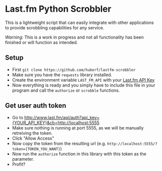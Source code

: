 # Last.fm Python Scrobbler

This is a lightweight script that can easily integrate with other applications
to provide scrobbling capabilities for any service.

*Warning:* This is a work in progress and not all functionality has been
finished or will function as intended.

## Setup
* First `git clone https://github.com/huberf/lastfm-scrobbler`
* Make sure you have the `requests` library installed.
* Create the environment variable `LAST_FM_API` with your [Last.fm API
  Key](http://www.last.fm/api/authentication)
* Now everything is ready and you simply have to include this file in your
  program and call the `authorize` or `scrobble` functions.


## Get user auth token
* Go to http://www.last.fm/api/auth?api_key={YOUR_API_KEY}&cb=http://localhost:5555
* Make sure nothing is running at port 5555, as we will be manually retreiving
  the token.
* Click "Allow Access"
* Now copy the token from the resulting url (e.g.
  `http://localhost:5555/?token={TOKEN_YOU_WANT}`)
* Now run the `authorize` function in this library with this token as the
  parameter.
* Profit?
